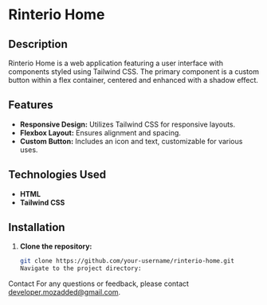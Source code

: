 # Rinterio Home

## Description

Rinterio Home is a web application featuring a user interface with components styled using Tailwind CSS. The primary component is a custom button within a flex container, centered and enhanced with a shadow effect.

## Features

- **Responsive Design:** Utilizes Tailwind CSS for responsive layouts.
- **Flexbox Layout:** Ensures alignment and spacing.
- **Custom Button:** Includes an icon and text, customizable for various uses.

## Technologies Used

- **HTML**
- **Tailwind CSS**

## Installation

1. **Clone the repository:**
   ```bash
   git clone https://github.com/your-username/rinterio-home.git
   Navigate to the project directory:
   ```

Contact
For any questions or feedback, please contact developer.mozadded@gmail.com.
